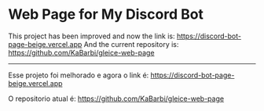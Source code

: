 # Web Page for My Discord Bot

This project has been improved and now the link is: https://discord-bot-page-beige.vercel.app
And the current repository is: https://github.com/KaBarbi/gleice-web-page

---

Esse projeto foi melhorado e agora o link é: https://discord-bot-page-beige.vercel.app

O repositorio atual é: https://github.com/KaBarbi/gleice-web-page
